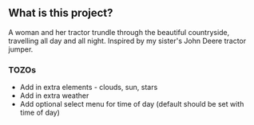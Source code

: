 ## What is this project?

A woman and her tractor trundle through the beautiful countryside, travelling all day and all night. Inspired by my sister's John Deere tractor jumper.

### TOZOs

- Add in extra elements - clouds, sun, stars
- Add in extra weather
- Add optional select menu for time of day (default should be set with time of day)

